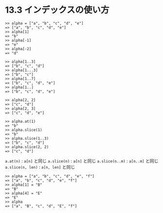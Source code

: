 # 13.3 インデックスの使い方

```
>> alpha = ["a", "b", "c", "d", "e"]
=> ["a", "b", "c", "d", "e"]
>> alpha[1]
=> "b"
>> alpha[-1]
=> "e"
>> alpha[-2]
=> "d"
```

```
>> alpha[1..3]
=> ["b", "c", "d"]
>> alpha[1...3]
=> ["b", "c"]
>> alpha[1..7]
=> ["b", "c", "d", "e"]
>> alpha[1..]
=> ["b", "c", "d", "e"]
```

```
>> alpha[2, 2]
=> ["c", "d"]
>> alpha[2, 3]
=> ["c", "d", "e"]
```

```
>> alpha.at(1)
=> "b"
>> alpha.slice(1)
=> "b"
>> alpha.slice(1..3)
=> ["b", "c", "d"]
>> alpha.slice(2, 2)
=> ["c", "d"]
```

`a.at(n)` : `a[n]` と同じ
`a.slice(n)` : `a[n]` と同じ
`a.slice(n..m)` : `a[n..m]` と同じ
`a.slice(n, len)` : `a[n, len]` と同じ

```
>> alpha = ["a", "b", "c", "d", "e", "f"]
=> ["a", "b", "c", "d", "e", "f"]
>> alpha[1] = "B"
=> "B"
>> alpha[4] = "E"
=> "E"
>> alpha
=> ["a", "B", "c", "d", "E", "f"]
```

